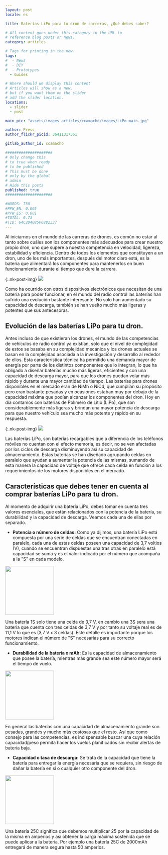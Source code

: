 ```yaml
---
layout: post
locale: es

title: Baterías LiPo para tu dron de carreras, ¿Qué debes saber?

# All content goes under this category in the URL to
# reference blog posts or news.
category: articles

# Tags for printing in the new.
tags:
#  - News
#  - DIY
#  - Prototypes
  - Guides

# Where should we display this content
# Articles will show as a new,
# but if you want them on the slider
# add the slider location.
locations:
  - slider
  - post

main_pic: "assets/images_articles/ccamacho/images/LiPo-main.jpg"

author: Press
author_flickr_picid: 36411317561

gitlab_author_id: ccamacho

#####################
# Only change this
# to true when ready
# to be published
# This must be done
# only by the global
# admin
# Hide this posts
published: true
#####################

#WORDS: 730
#PPW_EN: 0.005
#PPW_ES: 0.001
#TOTAL: 0.73
#TID: 64C204085P6882337
---
```


Al iniciarnos en el mundo de las carreras de drones,
es común no estar al tanto sobre cuáles son los componentes más
adecuados para crear nuestro propio dron,
uno que supere a nuestra
competencia en velocidad, ligereza, estabilidad y eficiencia.
Dentro de todos los elementos que constituyen a un
dron, uno de los más importantes, después del motor
claro está, es la batería que alimentará los componentes
para mantenerlos en buen funcionamiento durante el tiempo que
dure la carrera.

{:.nk-post-img}
<img src="/assets/images_articles/{{ page.gitlab_author_id }}/images/LiPo-intro.jpg">

Como ha ocurrido con otros dispositivos electrónicos que
necesitan de una batería para poder funcionar, en el mundo del
radio control las baterías han sufrido una evolución bastante
interesante. No solo han aumentado su capacidad de descarga,
también se han vuelto mucho más ligeras y potentes que sus antecesoras.

## Evolución de las baterías LiPo para tu dron.

Antes incluso de que existieran los drones, el mundo de las
competencias de vehículos de radio control ya existían, solo
que el nivel de complejidad de estos se basaba en 
su complejidad mecánica y los drones actuales
se basan en la complejidad asociada a la investigación y desarrollo
al rededor de ellos. 
Esta característica técnica ha permitido una demanda
mayor de energía por parte de los distintos componentes que
lo integran, lo
que ha obligado a diseñar baterías mucho más ligeras,
eficientes y con una capacidad de descarga mayor, para que los
drones puedan volar más rápido y durante una mayor cantidad de tiempo.
Las baterías para drones disponibles en el mercado
eran de NiMh o NiCd, que cumplían su propósito pero
eran bastante pesadas y en ocasiones estaban muy por debajo de
la capacidad máxima que podían alcanzar los
componentes del dron. Hoy en día contamos
con baterías de Polímero de Litio (LiPo), 
que son considerablemente más ligeras y brindan una
mayor potencia de descarga para que nuestro 
vehículo sea mucho más
potente y rápido en su respuesta.

{:.nk-post-img}
<img src="/assets/images_articles/{{ page.gitlab_author_id }}/images/LiPo-graphene.jpg">

Las baterías LiPo, son baterías recargables que a diferencia
de los teléfonos móviles no cuentan con el efecto memoria, es
decir, no se ven afectadas por los ciclos de descarga
disminuyendo así su capacidad de almacenamiento. 
Estas baterías se han diseñado agrupando celdas en
paralelo que ayudan a aumentar la potencia de las mismas, sumando
de esta manera la capacidad de voltaje que ofrece cada celda en
función a los requerimientos de los motores disponibles en el mercado.

## Características que debes tener en cuenta al comprar baterías LiPo para tu dron.

Al momento de adquirir una batería LiPo, debes tomar en cuenta
tres valores esenciales, que están relacionados con la potencia de
la batería, su durabilidad y la capacidad de descarga.
Veamos cada una de ellas por separado.

* **Potencia o número de celdas:** Como ya dijimos, una batería LiPo
está compuesta por una serie de celdas que se encuentran conectadas
en paralelo, cada una de estas celdas poseen una capacidad de 3,7
voltios (V), cuando se encuentran dispuestas una tras otras
en paralelo está
capacidad se suma y es el valor indicado por el número que acompaña
a la "S" en cada modelo.

<div class="nk-post-text mt-0">
    <img style="height: 155px;" class="float-right mt-0" src="/assets/images_articles/{{ page.gitlab_author_id }}/images/LiPo-cells.jpg" alt="">
        <p class="text-white">
Una batería 1S solo tiene una celda de 3,7 V,
en cambio una 3S sera una batería que cuenta con tres celdas
de 3,7 V y por tanto su voltaje real es de 11,1 V lo que es
(3,7 V x 3 celdas). Este detalle es importante porque
los motores indican el número de "S" necesarias para
su correcto funcionamiento.
</p>
</div>

* **Durabilidad de la batería o mAh:** Es la capacidad de
almacenamiento que posee la batería, mientras más grande sea
este número mayor será el tiempo de vuelo.
<div class="nk-post-text mt-0">
    <img style="height: 155px;" class="float-left mt-0" src="/assets/images_articles/{{ page.gitlab_author_id }}/images/LiPo-batteries.jpg" alt="">
        <p class="text-white">
En general las baterías con una capacidad de almacenamiento grande son
pesadas, grandes y mucho más costosas que el resto. Así que
como consejo para las competencias, es indispensable buscar una cuya
relación capacidad/peso
permita hacer los vuelos planificados sin recibir alertas de batería baja.
</p>
</div>

* **Capacidad o tasa de descarga:** Se trata de la capacidad que
tiene la batería para entregar la energía necesaria que se requiera,
sin riesgo de dañar la batería en sí o
cualquier otro componente del dron.

<div class="nk-post-text mt-0">
    <img style="height: 155px;" class="float-right mt-0" src="/assets/images_articles/{{ page.gitlab_author_id }}/images/LiPo-c-rate.jpg" alt="">
        <p class="text-white">
Una batería 25C significa que debemos multiplicar 25
por la capacidad de la misma en amperios y así obtener la
carga máxima sostenida que se puede aplicar a la batería.
Por ejemplo una batería 25C de 2000mAh entregará de
manera segura hasta 50 amperios.
</p>
</div>

